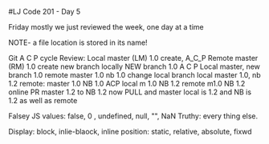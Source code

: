 #LJ Code 201 - Day 5

Friday
mostly we just reviewed the week, one day at a time

NOTE- a file location is stored in its name!

Git A C P cycle Review:
Local master (LM) 1.0
create, A_C_P
Remote master (RM) 1.0
create new branch locally NEW branch 1.0
A C P
Local master, new branch 1.0
remote master 1.0 nb 1.0
change local branch
local master 1.0, nb 1.2
remote: master 1.0 NB 1.0
ACP
local m 1.0 NB 1.2
remote m1.0 NB 1.2
online PR master 1.2 to NB 1.2
now PULL
and master local is 1.2 and NB is 1.2
as well as remote

Falsey JS values:
false, 0 , undefined, null, "", NaN
Truthy:
every thing else.


Display: block, inlie-blaock, inline
position: static, relative, absolute, fixwd
